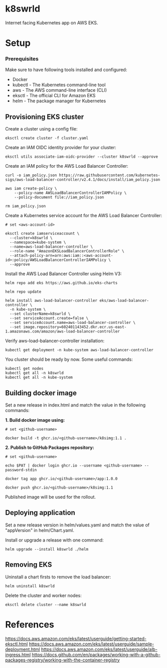 # k8swrld

Internet facing Kubernetes app on AWS EKS.

# Setup 

### Prerequisites

Make sure to have following tools installed and configured:
- Docker
- kubectl - The Kubernetes command-line tool
- aws - The AWS command-line interface (CLI)
- eksctl - The official CLI for Amazon EKS
- helm - The package manager for Kubernetes


## Provisioning EKS cluster

Create a cluster using a config file:
```
eksctl create cluster -f cluster.yaml
```

Create an IAM OIDC identity provider for your cluster:
```
eksctl utils associate-iam-oidc-provider --cluster k8swrld --approve
```

Create an IAM policy for the AWS Load Balancer Controller:
```
curl -o iam_policy.json https://raw.githubusercontent.com/kubernetes-sigs/aws-load-balancer-controller/v2.4.1/docs/install/iam_policy.json

aws iam create-policy \
    --policy-name AWSLoadBalancerControllerIAMPolicy \
    --policy-document file://iam_policy.json

rm iam_policy.json
```

Create a Kubernetes service account for the AWS Load Balancer Controller:
```
# set <aws-account-id>

eksctl create iamserviceaccount \
  --cluster=k8swrld \
  --namespace=kube-system \
  --name=aws-load-balancer-controller \
  --role-name "AmazonEKSLoadBalancerControllerRole" \
  --attach-policy-arn=arn:aws:iam::<aws-account-id>:policy/AWSLoadBalancerControllerIAMPolicy \
  --approve
```

Install the AWS Load Balancer Controller using Helm V3:
```
helm repo add eks https://aws.github.io/eks-charts

helm repo update

helm install aws-load-balancer-controller eks/aws-load-balancer-controller \
  -n kube-system \
  --set clusterName=k8swrld \
  --set serviceAccount.create=false \
  --set serviceAccount.name=aws-load-balancer-controller \
  --set image.repository=602401143452.dkr.ecr.us-east-1.amazonaws.com/amazon/aws-load-balancer-controller
```

Verify aws-load-balancer-controller installation:
```
kubectl get deployment -n kube-system aws-load-balancer-controller
```

You cluster should be ready by now. Some useful commands:
```
kubectl get nodes
kubectl get all -n k8swrld
kubectl get all -n kube-system
```

## Building docker image

Set a new release in index.html and match the value in the following commands:

**1. Build docker image using:**

```
# set <github-username>

docker build -t ghcr.io/<github-username>/k8simg:1.1 .
```

**2. Publish to GitHub Packages repository:**
```
# set <github-username>

echo $PAT | docker login ghcr.io --username <github-username> --password-stdin

docker tag app ghcr.io/<github-username>/app:1.0.0

docker push ghcr.io/<github-username>/k8simg:1.1
```
Published image will be used for the rollout.

## Deploying application

Set a new release version in helm/values.yaml and match the value of "appVersion" in helm/Chart.yaml.

Install or upgrade a release with one command:
```
helm upgrade --install k8swrld ./helm
```

## Removing EKS

Uninstall a chart firsts to remove the load balancer:
```
helm uninstall k8swrld
```

Delete the cluster and worker nodes:
```
eksctl delete cluster --name k8swrld
```

# References
https://docs.aws.amazon.com/eks/latest/userguide/getting-started-eksctl.html
https://docs.aws.amazon.com/eks/latest/userguide/sample-deployment.html
https://docs.aws.amazon.com/eks/latest/userguide/alb-ingress.html
https://docs.github.com/en/packages/working-with-a-github-packages-registry/working-with-the-container-registry
